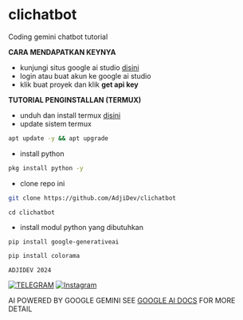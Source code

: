 # clichatbot
Coding gemini chatbot tutorial

**CARA MENDAPATKAN KEYNYA**
- kunjungi situs google ai studio [disini](https://aistudio.google.com/)
- login atau buat akun ke google ai studio
- klik buat proyek dan klik **get api key**

**TUTORIAL PENGINSTALLAN (TERMUX)**
- unduh dan install termux [disini](https://github.com/termux/termux-app)
- update sistem termux
```sh
apt update -y && apt upgrade
```
- install python
```sh
pkg install python -y
```
- clone repo ini
```sh
git clone https://github.com/AdjiDev/clichatbot
```
```
cd clichatbot
```
- install modul python yang dibutuhkan
```sh
pip install google-generativeai
```
```sh
pip install colorama
```

`ADJIDEV 2024`

[![TELEGRAM](https://img.shields.io/badge/TELEGRAM-%2300BCD4.svg?&style=for-the-badge&logo=telegram&logoColor=white)](https://t.me/rizkykianadji)
[![Instagram](https://img.shields.io/badge/Instagram-E4405F?style=for-the-badge&logo=instagram&logoColor=white)](https://instagram.com/rizkykianadji)

AI POWERED BY GOOGLE GEMINI SEE [GOOGLE AI DOCS](https://ai.google.dev/) FOR MORE DETAIL
